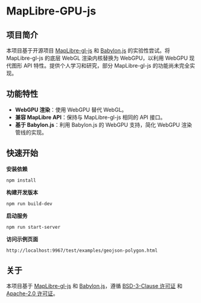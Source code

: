 # MapLibre-GPU-js

## 项目简介
本项目基于开源项目 [MapLibre-gl-js](https://github.com/maplibre/maplibre-gl-js) 和 [Babylon.js](https://www.babylonjs.com/) 的实验性尝试。将 MapLibre-gl-js 的底层 WebGL 渲染内核替换为 WebGPU，以利用 WebGPU 现代图形 API 特性。提供个人学习和研究，部分 MapLibre-gl-js 的功能尚未完全实现。

## 功能特性
- **WebGPU 渲染**：使用 WebGPU 替代 WebGL。
- **兼容 MapLibre API**：保持与 MapLibre-gl-js 相同的 API 接口。
- **基于 Babylon.js**：利用 Babylon.js 的 WebGPU 支持，简化 WebGPU 渲染管线的实现。


## 快速开始
**安装依赖**
```
npm install
```
**构建开发版本**
```
npm run build-dev
```
**启动服务**
```
npm run start-server
```
**访问示例页面**
```
http://localhost:9967/test/examples/geojson-polygon.html
```

## 关于
本项目基于 [MapLibre-gl-js](https://github.com/maplibre/maplibre-gl-js) 和 [Babylon.js](https://www.babylonjs.com/)，遵循 [BSD-3-Clause 许可证](LICENSE.txt) 和 [Apache-2.0 许可证](LICENSE.txt)。